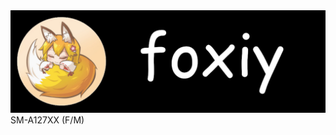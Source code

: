 <div>
      <img src='https://github.com/foxiyofox/foxiyofox/blob/master/foufou_banner.jpg'>
</div>
SM-A127XX (F/M)
